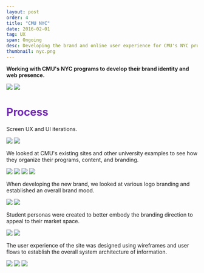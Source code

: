 ```yaml
---
layout: post
order: 4
title: "CMU NYC"
date: 2016-02-01
tag: UX
span: Ongoing
desc: Developing the brand and online user experience for CMU's NYC programs
thumbnail: nyc.png
---
```


**Working with CMU's NYC programs to develop their brand identity and web presence.**

<div>
<img src="../img/cmunyc/hero.png">
<img src="../img/cmunyc/pages.png">
</div>

<h1 style="color:#742bb5">Process</h1>

Screen UX and UI iterations.

<div>
<img src="../img/cmunyc/bannerIterations.png">
<img src="../img/cmunyc/iterations.png">
</div>

We looked at CMU's existing sites and other university examples to see how they organize their programs, content, and branding.

<div>
<img src="../img/cmunyc/cmuEntities.png">
<img src="../img/cmunyc/cornell.png">
<img src="../img/cmunyc/uc1.png">
<img src="../img/cmunyc/uc2.png">
</div>

When developing the new brand, we looked at various logo branding and established an overall brand mood.

<div>
<img src="../img/cmunyc/brandingInspiration.png">
<img src="../img/cmunyc/nycInspiration.png">
</div>

Student personas were created to better embody the branding direction to appeal to their market space.

<div>
<img src="../img/cmunyc/personas.jpg">
<img src="../img/cmunyc/personas2.jpg">
</div>

The user experience of the site was designed using wireframes and user flows to establish the overall system architecture of information.

<div>
<img src="../img/cmunyc/programChart.png">
<img src="../img/cmunyc/siteBreakdownDetail.png">
<img src="../img/cmunyc/originalSiteBreakdown.png">
</div>
